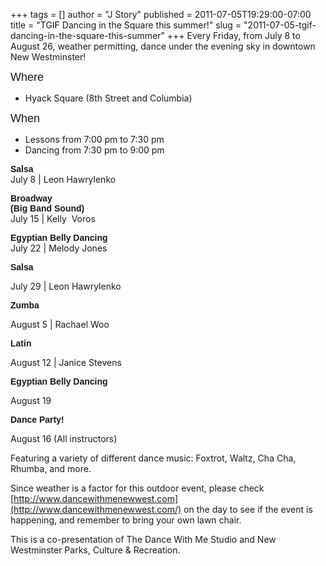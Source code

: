 +++
tags = []
author = "J Story"
published = 2011-07-05T19:29:00-07:00
title = "TGIF Dancing in the Square this summer!"
slug = "2011-07-05-tgif-dancing-in-the-square-this-summer"
+++
Every Friday, from July 8 to August 26, weather permitting, dance under
the evening sky in downtown New Westminster!  
  
<span class="Apple-style-span"
style="font-family: Arial, Helvetica, sans-serif; font-size: large;">Where</span>  
  

-   Hyack Square (8th Street and Columbia)

  
<span class="Apple-style-span"
style="font-family: Arial, Helvetica, sans-serif; font-size: large;">When</span>  
  

-   Lessons from 7:00 pm to 7:30 pm
-   Dancing from 7:30 pm to 9:00 pm

  
  
<span class="Apple-style-span"
style="font-family: Arial, Helvetica, sans-serif;">**Salsa**</span>  
July 8 | Leon Hawrylenko  
  
<span class="Apple-style-span"
style="font-family: Arial, Helvetica, sans-serif;">**Broadway**</span>  
<span class="Apple-style-span"
style="font-family: Arial, Helvetica, sans-serif;">**(Big Band
Sound)**</span>  
July 15 | Kelly  Voros  
  
<span class="Apple-style-span"
style="font-family: Arial, Helvetica, sans-serif;">**Egyptian Belly
Dancing**</span>  
July 22 | Melody Jones  
  
<span class="Apple-style-span"
style="font-family: Arial, Helvetica, sans-serif;">**Salsa**</span>  

July 29 | Leon Hawrylenko

  

<span class="Apple-style-span"
style="font-family: Arial, Helvetica, sans-serif;">**Zumba**</span>

August 5 | Rachael Woo

  

<span class="Apple-style-span"
style="font-family: Arial, Helvetica, sans-serif;">**Latin**</span>

August 12 | Janice Stevens

  

<span class="Apple-style-span"
style="font-family: Arial, Helvetica, sans-serif;">**Egyptian Belly
Dancing**</span>

August 19

  

<span class="Apple-style-span"
style="font-family: Arial, Helvetica, sans-serif;">**Dance
Party!**</span>

August 16 (All instructors)

Featuring a variety of different dance music: Foxtrot, Waltz, Cha Cha,
Rhumba, and more.

  

Since weather is a factor for this outdoor event, please check
[http://www.dancewithmenewwest.com](http://www.dancewithmenewwest.com/)
on the day to see if the event is happening, and remember to bring your
own lawn chair.

  

This is a co-presentation of The Dance With Me Studio and New
Westminster Parks, Culture & Recreation.
